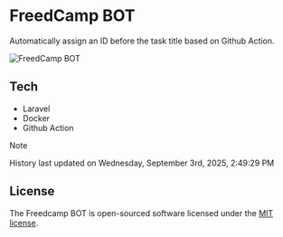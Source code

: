 # FreedCamp BOT

Automatically assign an ID before the task title based on Github Action.

![FreedCamp BOT](https://repository-images.githubusercontent.com/737932867/7d34798b-2680-471c-b089-a78a718d3d6a)

## Tech

- Laravel
- Docker
- Github Action

> [!NOTE]  
> History last updated on Wednesday, September 3rd, 2025, 2:49:29 PM

## License

The Freedcamp BOT is open-sourced software licensed under the [MIT license](https://opensource.org/licenses/MIT).

